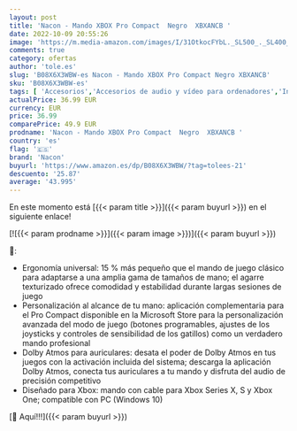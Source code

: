 ```yaml
---
layout: post
title: 'Nacon - Mando XBOX Pro Compact  Negro  XBXANCB '
date: 2022-10-09 20:55:26
image: 'https://m.media-amazon.com/images/I/31OtkocFYbL._SL500_._SL400_.jpg'
comments: true
category: ofertas
author: 'tole.es'
slug: 'B08X6X3WBW-es Nacon - Mando XBOX Pro Compact Negro XBXANCB'
sku: 'B08X6X3WBW-es'
tags: [ 'Accesorios','Accesorios de audio y vídeo para ordenadores','Informática','Webcams y telefonía VoIP','nacon','xbox','🇪🇸', ]
actualPrice: 36.99 EUR
currency: EUR
price: 36.99
comparePrice: 49.9 EUR
prodname: 'Nacon - Mando XBOX Pro Compact  Negro  XBXANCB '
country: 'es'
flag: '🇪🇸'
brand: 'Nacon'
buyurl: 'https://www.amazon.es/dp/B08X6X3WBW/?tag=tolees-21'
descuento: '25.87'
average: '43.995'
---
```


En este momento está [{{< param title >}}]({{< param buyurl >}}) en el siguiente enlace!

[![{{< param prodname >}}]({{< param image >}})]({{< param buyurl >}})

🔎:

- Ergonomía universal: 15 % más pequeño que el mando de juego clásico para adaptarse a una amplia gama de tamaños de mano; el agarre texturizado ofrece comodidad y estabilidad durante largas sesiones de juego
- Personalización al alcance de tu mano: aplicación complementaria para el Pro Compact disponible en la Microsoft Store para la personalización avanzada del modo de juego (botones programables, ajustes de los joysticks y controles de sensibilidad de los gatillos) como un verdadero mando profesional
- Dolby Atmos para auriculares: desata el poder de Dolby Atmos en tus juegos con la activación incluida del sistema; descarga la aplicación Dolby Atmos, conecta tus auriculares a tu mando y disfruta del audio de precisión competitivo
- Diseñado para Xbox: mando con cable para Xbox Series X, S y Xbox One; compatible con PC (Windows 10)

[🛒 Aquí!!!]({{< param buyurl >}})
